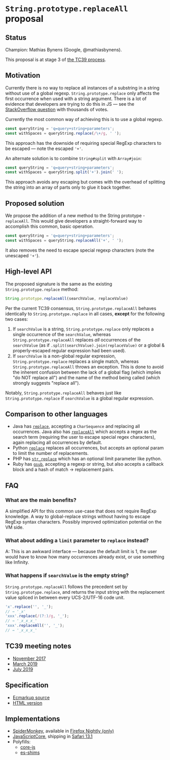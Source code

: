 # `String.prototype.replaceAll` proposal

## Status

Champion: Mathias Bynens (Google, @mathiasbynens).

This proposal is at stage 3 of [the TC39 process](https://tc39.es/process-document/).

## Motivation

Currently there is no way to replace all instances of a substring in a string without use of a global regexp.
`String.prototype.replace` only affects the first occurrence when used with a string argument. There is a lot of evidence that developers are trying to do this in JS — see the [StackOverflow question](https://stackoverflow.com/q/1144783/96656) with thousands of votes.

Currently the most common way of achieving this is to use a global regexp.

```js
const queryString = 'q=query+string+parameters';
const withSpaces = queryString.replace(/\+/g, ' ');
```

This approach has the downside of requiring special RegExp characters to be escaped — note the escaped `'+'`.

An alternate solution is to combine `String#split` with `Array#join`:

```js
const queryString = 'q=query+string+parameters';
const withSpaces = queryString.split('+').join(' ');
```

This approach avoids any escaping but comes with the overhead of splitting the string into an array of parts only to glue it back together.

## Proposed solution

We propose the addition of a new method to the String prototype - `replaceAll`. This would give developers a straight-forward way to accomplish this common, basic operation.

```js
const queryString = 'q=query+string+parameters';
const withSpaces = queryString.replaceAll('+', ' ');
```

It also removes the need to escape special regexp characters (note the unescaped `'+'`).

## High-level API

The proposed signature is the same as the existing `String.prototype.replace` method:

```js
String.prototype.replaceAll(searchValue, replaceValue)
```

Per the current TC39 consensus, `String.prototype.replaceAll` behaves identically to `String.prototype.replace` in all cases, **except** for the following two cases:

1. If `searchValue` is a string, `String.prototype.replace` only replaces a single occurrence of the `searchValue`, whereas `String.prototype.replaceAll` replaces *all* occurrences of the `searchValue` (as if `.split(searchValue).join(replaceValue)` or a global & properly-escaped regular expression had been used).
1. If `searchValue` is a non-global regular expression, `String.prototype.replace` replaces a single match, whereas `String.prototype.replaceAll` throws an exception. This is done to avoid the inherent confusion between the lack of a global flag (which implies "do NOT replace all") and the name of the method being called (which strongly suggests "replace all").

Notably, `String.prototype.replaceAll` behaves just like `String.prototype.replace` if `searchValue` is a global regular expression.

## Comparison to other languages

* Java has [`replace`](https://docs.oracle.com/javase/8/docs/api/java/lang/String.html#replace-java.lang.CharSequence-java.lang.CharSequence-), accepting a `CharSequence` and replacing all occurrences. Java also has [`replaceAll`](https://docs.oracle.com/javase/8/docs/api/java/lang/String.html#replaceAll-java.lang.String-java.lang.String-) which accepts a regex as the search term (requiring the user to escape special regex characters), again replacing all occurrences by default.
* Python [`replace`](https://www.tutorialspoint.com/python/string_replace.htm) replaces all occurrences, but accepts an optional param to limit the number of replacements.
* PHP has [`str_replace`](http://php.net/manual/en/function.str-replace.php) which has an optional limit parameter like python.
* Ruby has [`gsub`](https://ruby-doc.org/core/String.html#method-i-gsub), accepting a regexp or string, but also accepts a callback block and a hash of match -> replacement pairs.

## FAQ

### What are the main benefits?

A simplified API for this common use-case that does not require RegExp knowledge. A way to global-replace strings without having to escape RegExp syntax characters. Possibly improved optimization potential on the VM side.

### What about adding a `limit` parameter to `replace` instead?

A: This is an awkward interface — because the default limit is 1, the user would have to know how many occurrences already exist, or use something like Infinity.

### What happens if `searchValue` is the empty string?

`String.prototype.replaceAll` follows the precedent set by `String.prototype.replace`, and returns the input string with the replacement value spliced in between every UCS-2/UTF-16 code unit.

```js
'x'.replace('', '_');
// → '_x'
'xxx'.replace(/(?:)/g, '_');
// → '_x_x_x_'
'xxx'.replaceAll('', '_');
// → '_x_x_x_'
```

## TC39 meeting notes

- [November 2017](https://tc39.es/tc39-notes/2017-11_nov-28.html#10ih-stringprototypereplaceall-for-stage-1)
- [March 2019](https://github.com/tc39/tc39-notes/blob/master/meetings/2019-03/mar-26.md#stringprototypereplaceall-for-stage-2)
- [July 2019](https://github.com/tc39/tc39-notes/blob/master/meetings/2019-07/july-24.md#stringprototypereplaceall)

## Specification

- [Ecmarkup source](https://github.com/tc39/proposal-string-replaceall/blob/master/spec.html)
- [HTML version](https://tc39.es/proposal-string-replaceall/)

## Implementations

- [SpiderMonkey](https://bugzilla.mozilla.org/show_bug.cgi?id=1540021), available in [Firefox Nightly (only)](https://bugzilla.mozilla.org/show_bug.cgi?id=1608168)
- [JavaScriptCore](https://bugs.webkit.org/show_bug.cgi?id=202471), shipping in [Safari 13.1](https://webkit.org/blog/10247/new-webkit-features-in-safari-13-1/#javascript-improvements)
- Polyfills:
    - [core-js](https://github.com/zloirock/core-js#stringreplaceall)
    - [es-shims](https://github.com/es-shims/String.prototype.replaceAll)
